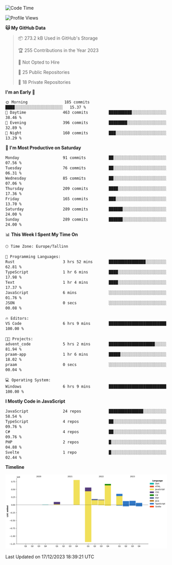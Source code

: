 <!--START_SECTION:waka-->
![Code Time](http://img.shields.io/badge/Code%20Time-568%20hrs%2036%20mins-blue)

![Profile Views](http://img.shields.io/badge/Profile%20Views-0-blue)

**🐱 My GitHub Data** 

> 📦 273.2 kB Used in GitHub's Storage 
 > 
> 🏆 255 Contributions in the Year 2023
 > 
> 🚫 Not Opted to Hire
 > 
> 📜 25 Public Repositories 
 > 
> 🔑 18 Private Repositories 
 > 
**I'm an Early 🐤** 

```text
🌞 Morning                185 commits         ████░░░░░░░░░░░░░░░░░░░░░   15.37 % 
🌆 Daytime                463 commits         ██████████░░░░░░░░░░░░░░░   38.46 % 
🌃 Evening                396 commits         ████████░░░░░░░░░░░░░░░░░   32.89 % 
🌙 Night                  160 commits         ███░░░░░░░░░░░░░░░░░░░░░░   13.29 % 
```
📅 **I'm Most Productive on Saturday** 

```text
Monday                   91 commits          ██░░░░░░░░░░░░░░░░░░░░░░░   07.56 % 
Tuesday                  76 commits          ██░░░░░░░░░░░░░░░░░░░░░░░   06.31 % 
Wednesday                85 commits          ██░░░░░░░░░░░░░░░░░░░░░░░   07.06 % 
Thursday                 209 commits         ████░░░░░░░░░░░░░░░░░░░░░   17.36 % 
Friday                   165 commits         ███░░░░░░░░░░░░░░░░░░░░░░   13.70 % 
Saturday                 289 commits         ██████░░░░░░░░░░░░░░░░░░░   24.00 % 
Sunday                   289 commits         ██████░░░░░░░░░░░░░░░░░░░   24.00 % 
```


📊 **This Week I Spent My Time On** 

```text
🕑︎ Time Zone: Europe/Tallinn

💬 Programming Languages: 
Rust                     3 hrs 52 mins       ████████████████░░░░░░░░░   62.81 % 
TypeScript               1 hr 6 mins         ████░░░░░░░░░░░░░░░░░░░░░   17.98 % 
Text                     1 hr 4 mins         ████░░░░░░░░░░░░░░░░░░░░░   17.37 % 
JavaScript               6 mins              ░░░░░░░░░░░░░░░░░░░░░░░░░   01.76 % 
JSON                     0 secs              ░░░░░░░░░░░░░░░░░░░░░░░░░   00.08 % 

🔥 Editors: 
VS Code                  6 hrs 9 mins        █████████████████████████   100.00 % 

🐱‍💻 Projects: 
advent_code              5 hrs 2 mins        ████████████████████░░░░░   81.94 % 
praam-app                1 hr 6 mins         █████░░░░░░░░░░░░░░░░░░░░   18.02 % 
praam                    0 secs              ░░░░░░░░░░░░░░░░░░░░░░░░░   00.04 % 

💻 Operating System: 
Windows                  6 hrs 9 mins        █████████████████████████   100.00 % 
```

**I Mostly Code in JavaScript** 

```text
JavaScript               24 repos            ███████████████░░░░░░░░░░   58.54 % 
TypeScript               4 repos             ██░░░░░░░░░░░░░░░░░░░░░░░   09.76 % 
C#                       4 repos             ██░░░░░░░░░░░░░░░░░░░░░░░   09.76 % 
PHP                      2 repos             █░░░░░░░░░░░░░░░░░░░░░░░░   04.88 % 
Svelte                   1 repo              █░░░░░░░░░░░░░░░░░░░░░░░░   02.44 % 
```



**Timeline**

![Lines of Code chart](https://raw.githubusercontent.com/Piilu/Piilu/main/assets/bar_graph.png)


 Last Updated on 17/12/2023 18:39:21 UTC
<!--END_SECTION:waka-->